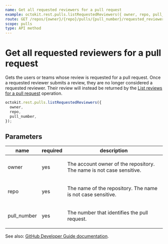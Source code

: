 ```yaml
---
name: Get all requested reviewers for a pull request
example: octokit.rest.pulls.listRequestedReviewers({ owner, repo, pull_number })
route: GET /repos/{owner}/{repo}/pulls/{pull_number}/requested_reviewers
scope: pulls
type: API method
---
```


# Get all requested reviewers for a pull request

Gets the users or teams whose review is requested for a pull request. Once a requested reviewer submits a review, they are no longer considered a requested reviewer. Their review will instead be returned by the [List reviews for a pull request](https://docs.github.com/rest/pulls/reviews#list-reviews-for-a-pull-request) operation.

```js
octokit.rest.pulls.listRequestedReviewers({
  owner,
  repo,
  pull_number,
});
```

## Parameters

<table>
  <thead>
    <tr>
      <th>name</th>
      <th>required</th>
      <th>description</th>
    </tr>
  </thead>
  <tbody>
    <tr><td>owner</td><td>yes</td><td>

The account owner of the repository. The name is not case sensitive.

</td></tr>
<tr><td>repo</td><td>yes</td><td>

The name of the repository. The name is not case sensitive.

</td></tr>
<tr><td>pull_number</td><td>yes</td><td>

The number that identifies the pull request.

</td></tr>
  </tbody>
</table>

See also: [GitHub Developer Guide documentation](https://docs.github.com/rest/reference/pulls#get-all-requested-reviewers-for-a-pull-request).
